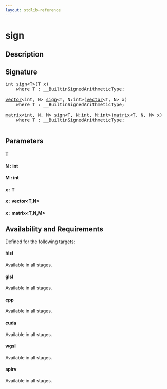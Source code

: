 ```yaml
---
layout: stdlib-reference
---
```


# sign

## Description





## Signature 

<pre>
<span class="code_keyword">int</span> <a href="/stdlib-reference/global-decls/sign">sign</a>&lt;T&gt;(T <span class='code_param'>x</span>)
    <span class='code_keyword'>where</span> T : __BuiltinSignedArithmeticType;

<a href="/stdlib-reference/types/vector/index" class="code_type">vector</a>&lt;<span class="code_keyword">int</span>, N&gt; <a href="/stdlib-reference/global-decls/sign">sign</a>&lt;T, N:<span class="code_keyword">int</span>&gt;(<a href="/stdlib-reference/types/vector/index" class="code_type">vector</a>&lt;T, N&gt; <span class='code_param'>x</span>)
    <span class='code_keyword'>where</span> T : __BuiltinSignedArithmeticType;

<a href="/stdlib-reference/types/matrix/index" class="code_type">matrix</a>&lt;<span class="code_keyword">int</span>, N, M&gt; <a href="/stdlib-reference/global-decls/sign">sign</a>&lt;T, N:<span class="code_keyword">int</span>, M:<span class="code_keyword">int</span>&gt;(<a href="/stdlib-reference/types/matrix/index" class="code_type">matrix</a>&lt;<a href="/stdlib-reference/types/matrix/T">T</a>, N, M&gt; <span class='code_param'>x</span>)
    <span class='code_keyword'>where</span> T : __BuiltinSignedArithmeticType;

</pre>

## Parameters

#### T
#### N : int
#### M : int
#### x : T
#### x : vector\<T,N\>
#### x : matrix\<T,N,M\>

## Availability and Requirements

Defined for the following targets:

#### hlsl
Available in all stages.

#### glsl
Available in all stages.

#### cpp
Available in all stages.

#### cuda
Available in all stages.

#### wgsl
Available in all stages.

#### spirv
Available in all stages.



